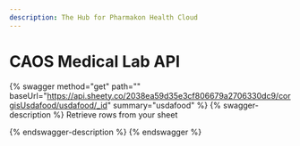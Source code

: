 ```yaml
---
description: The Hub for Pharmakon Health Cloud
---
```


# CAOS Medical Lab API

{% swagger method="get" path="" baseUrl="https://api.sheety.co/2038ea59d35e3cf806679a2706330dc9/corgisUsdafood/usdafood/_id" summary="usdafood" %}
{% swagger-description %}
Retrieve rows from your sheet


{% endswagger-description %}
{% endswagger %}
